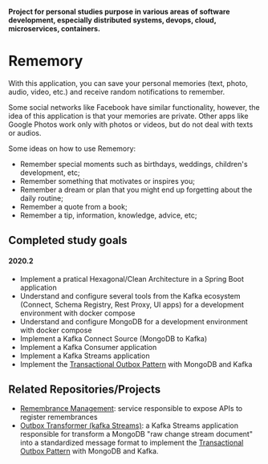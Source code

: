 **Project for personal studies purpose  in various areas of software development, especially distributed systems, devops, cloud, microservices, containers.**

# Rememory

With this application, you can save your personal memories (text, photo, audio, video, etc.) and receive random notifications to remember.

Some social networks like Facebook have similar functionality, however, the idea of this application is that your memories are private. Other apps like Google Photos work only with photos or videos, but do not deal with texts or audios.

Some ideas on how to use Rememory:

- Remember special moments such as birthdays, weddings, children's development, etc;
- Remember something that motivates or inspires you;
- Remember a dream or plan that you might end up forgetting about the daily routine;
- Remember a quote from a book;
- Remember a tip, information, knowledge, advice, etc;

## Completed study goals


#### 2020.2

- Implement a pratical Hexagonal/Clean Architecture in a Spring Boot application
- Understand and configure several tools from the Kafka ecosystem (Connect, Schema Registry, Rest Proxy, UI apps) for a development environment with docker compose
- Understand and configure MongoDB for a development environment with docker compose
- Implement a Kafka Connect Source (MongoDB to Kafka)
- Implement a Kafka Consumer application
- Implement a Kafka Streams  application
- Implement the [Transactional Outbox Pattern](https://microservices.io/patterns/data/transactional-outbox.html) with MongoDB and Kafka


## Related Repositories/Projects

- [Remembrance Management](https://github.com/marlonpatrick/rememory-remembrance-management): service responsible to expose APIs to register remembrances
- [Outbox Transformer (kafka Streams)](https://github.com/marlonpatrick/kafka-mongodb-outbox-transformer): a Kafka Streams application responsible for transform a MongoDB "raw change stream document" into a standardized message format to implement the [Transactional Outbox Pattern](https://microservices.io/patterns/data/transactional-outbox.html) with MongoDB and Kafka.
